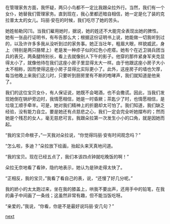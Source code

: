 
在管理家务方面，我怀疑，两只小鸟都不一定比我跟朵拉外行。当然，我们有一个女仆，她替我们管理家务。直到现在，我心里都还暗自相信，她一定是化了装的克拉普太太的女儿。玛丽·安在的时候，我们吃尽了她的苦头。

她姓帕勒冈[1]。当我们雇用她时，据说，她的姓还不大能完全表现出她的脾性。她有一张品行证明书，有布告那么大；根据这份证明书上说，她能做一切我听到过的，以及许许多多我从没听到过的家务事。她正当壮年，粗眉大眼，样貌威武，身上（特别是两只胳臂上）老是发一种疹子似的红色小疙瘩。她有个在近卫骑兵团当兵的表兄，两条腿特别长，看上去就像别人下午的影子。他穿的那件紧身军夹克显得太小了，就像他待在我们这座小房子里显得太大一样。由于他跟这座小房子大小太不相称，因而使得这座小房子显得比实际更小了。此外，这座房子的墙也欠厚，每当他晚上来我们这儿时，只要听到厨房里有不断的咆哮声，我们就知道是他来了。

我们的这位宝贝女仆，有人保证说，她既不会喝酒，也不会撒谎。因此，当我们发现她倒在锅炉旁边时，我情愿相信，她是一时昏厥；茶匙少了时，也情愿相信，是垃圾工顺手牵羊。可是，她对我们精神上的折磨却太可怕了。我们知道，我们缺乏经验，没有能力自立。要是她还有点慈悲之心，我们一定会完全听她摆布的；然而她是个残忍的女人，毫无慈悲可言。我跟朵拉第一次发生小小的口角，就是因她而起。

“我的宝贝命根子，”一天我对朵拉说，“你觉得玛丽·安有时间观念吗？”

“怎么啦，多迪？”朵拉放下绘画，抬起头来天真地问道。

“我的宝贝。现在已经五点了，我们本该四点钟就吃晚饭的啊！”

朵拉无奈地看了看钟，隐约地表示，她认为是钟走得太快了。

“正相反，我的宝贝，”我看了看自己的表，说，“还慢了好几分呢。”

我的娇小的太太跑过来，坐在我的膝盖上，哄我不要出声，还用手中的铅笔，在我的鼻子中间画了一条线；这虽然非常有趣，但不能当饭吃呀。

“亲爱的，”我说，“你看，你是不是最好说玛丽·安几句？”

[next](page560.md)